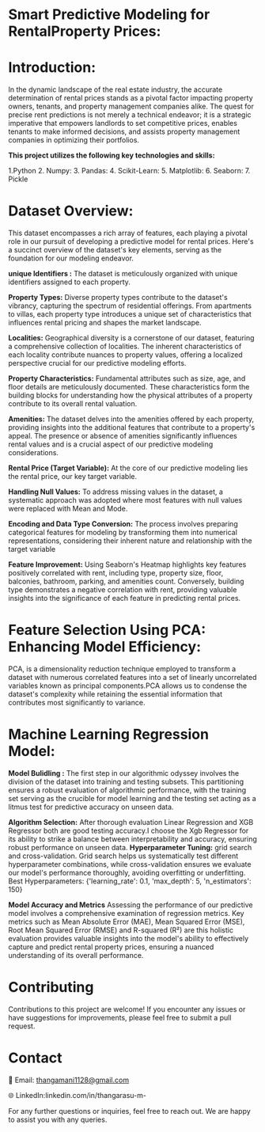 # Smart Predictive Modeling for RentalProperty Prices:

# Introduction:
In the dynamic landscape of the real estate industry, the accurate determination of rental prices stands as a pivotal factor impacting property owners, tenants, and property management companies alike. The quest for precise rent predictions is not merely a technical endeavor; it is a strategic imperative that empowers landlords to set competitive prices, enables tenants to make informed decisions, and assists property management companies in optimizing their portfolios.

**This project utilizes the following key technologies and skills:**

1.Python 2. Numpy: 3. Pandas: 4. Scikit-Learn: 5. Matplotlib: 6. Seaborn: 7. Pickle

# Dataset Overview: 
This dataset encompasses a rich array of features, each playing a pivotal role in our pursuit of developing a predictive model for rental prices. Here's a succinct overview of the dataset's key elements, serving as the foundation for our modeling endeavor.

**unique Identifiers :** The dataset is meticulously organized with unique identifiers assigned to each property.

**Property Types:** Diverse property types contribute to the dataset's vibrancy, capturing the spectrum of residential offerings. From apartments to villas, each property type introduces a unique set of characteristics that influences rental pricing and shapes the market landscape.

**Localities:** Geographical diversity is a cornerstone of our dataset, featuring a comprehensive collection of localities. The inherent characteristics of each locality contribute nuances to property values, offering a localized perspective crucial for our predictive modeling efforts.

**Property Characteristics:** Fundamental attributes such as size, age, and floor details are meticulously documented. These characteristics form the building blocks for understanding how the physical attributes of a property contribute to its overall rental valuation.

**Amenities:** The dataset delves into the amenities offered by each property, providing insights into the additional features that contribute to a property's appeal. The presence or absence of amenities significantly influences rental values and is a crucial aspect of our predictive modeling considerations.

**Rental Price (Target Variable):** At the core of our predictive modeling lies the rental price, our key target variable. 

**Handling Null Values:**
To address missing values in the dataset, a systematic approach was adopted where most features with null values were replaced with Mean and Mode.

**Encoding and Data Type Conversion:**
The process involves preparing categorical features for modeling by transforming them into numerical representations, considering their inherent nature and relationship with the target variable

**Feature Improvement:** 
Using Seaborn's Heatmap highlights key features positively correlated with rent, including type, property size, floor, balconies, bathroom, parking, and amenities count. Conversely, building type demonstrates a negative correlation with rent, providing valuable insights into the significance of each feature in predicting rental prices.

# Feature Selection Using PCA: Enhancing Model Efficiency:
PCA, is a dimensionality reduction technique employed to transform a dataset with numerous correlated features into a set of linearly uncorrelated variables known as principal components.PCA allows us to condense the dataset's complexity while retaining the essential information that contributes most significantly to variance.

# Machine Learning Regression Model:

**Model Bulidling :** 
The first step in our algorithmic odyssey involves the division of the dataset into training and testing subsets. This partitioning ensures a robust evaluation of algorithmic performance, with the training set serving as the crucible for model learning and the testing set acting as a litmus test for predictive accuracy on unseen data.

**Algorithm Selection:**
 After thorough evaluation Linear Regression and XGB Regressor both are good testing accuracy.I choose the Xgb Regressor for its ability to strike a balance between interpretability and accuracy, ensuring robust performance on unseen data.
**Hyperparameter Tuning:**
grid search and cross-validation. Grid search helps us systematically test different hyperparameter combinations, while cross-validation ensures we evaluate our model's performance thoroughly, avoiding overfitting or underfitting. 
Best Hyperparameters: {'learning_rate': 0.1, 'max_depth': 5, 'n_estimators': 150}

**Model Accuracy and Metrics**
Assessing the performance of our predictive model involves a comprehensive examination of regression metrics. Key metrics such as Mean Absolute Error (MAE), Mean Squared Error (MSE), Root Mean Squared Error (RMSE) and R-squared (R²) are this holistic evaluation provides valuable insights into the model's ability to effectively capture and predict rental property prices, ensuring a nuanced understanding of its overall performance.

# Contributing
Contributions to this project are welcome! If you encounter any issues or have suggestions for improvements, please feel free to submit a pull request.

# Contact 
📧 Email: thangamani1128@gmail.com

🌐 LinkedIn:linkedin.com/in/thangarasu-m-

For any further questions or inquiries, feel free to reach out. We are happy to assist you with any queries.

​

 






